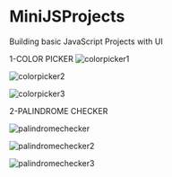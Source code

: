 # MiniJSProjects
Building basic JavaScript Projects with UI

1-COLOR PICKER
![colorpicker1](https://github.com/tugcekizildg/MiniJSProjects/assets/141547888/2f2f1bd9-f20a-4999-8770-2eaffa96dffe)


![colorpicker2](https://github.com/tugcekizildg/MiniJSProjects/assets/141547888/20aca08a-62ff-4bb9-ab23-d904a2384378)

![colorpicker3](https://github.com/tugcekizildg/MiniJSProjects/assets/141547888/17391872-548c-4375-9ead-24ef23a4147d)


2-PALINDROME CHECKER

![palindromechecker](https://github.com/tugcekizildg/MiniJSProjects/assets/141547888/cb3f4712-93e7-4237-a90f-6295139bcc9f)


![palindromechecker2](https://github.com/tugcekizildg/MiniJSProjects/assets/141547888/392dd40c-0afe-47ac-9462-53d2b0711613)

![palindromechecker3](https://github.com/tugcekizildg/MiniJSProjects/assets/141547888/b73c63d2-0f1f-49c2-8094-ed10b6c4a42b)
